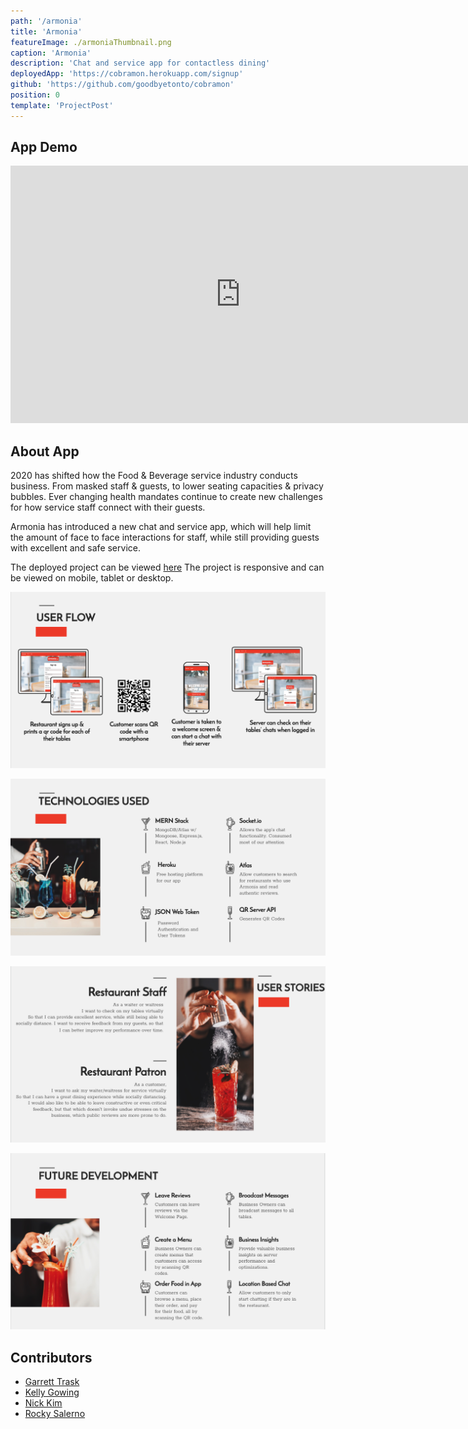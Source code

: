 ```yaml
---
path: '/armonia'
title: 'Armonia'
featureImage: ./armoniaThumbnail.png
caption: 'Armonia'
description: 'Chat and service app for contactless dining'
deployedApp: 'https://cobramon.herokuapp.com/signup'
github: 'https://github.com/goodbyetonto/cobramon'
position: 0
template: 'ProjectPost'
---
```


## App Demo

<div class="videoWrapper">
<iframe width="736" height="412" src="https://www.youtube.com/embed/videoseries?list=PLKNZBvvuVbCo_Q0Ww7T7EWyQuFqVHdTDM&autoplay=1&loop=1" frameborder="0" allow="accelerometer; autoplay; clipboard-write; encrypted-media; gyroscope; picture-in-picture" allowfullscreen></iframe>
</div>

## About App

2020 has shifted how the Food & Beverage service industry conducts business. From masked staff & guests, to lower seating capacities & privacy bubbles. Ever changing health mandates continue to create new challenges for how service staff connect with their guests.

Armonia has introduced a new chat and service app, which will help limit the amount of face to face interactions for staff, while still providing guests with excellent and safe service.

The deployed project can be viewed <a href="https://cobramon.herokuapp.com/signup" target="_blank" rel="noreferrer">here</a> The project is responsive and can be viewed on mobile, tablet or desktop.

![User Flow](./userFlow.png)

![Technologies Used](./techUsed.png)

![User Stories](./userStories.png)

![Future Development](./futureDevelopment.png)

## Contributors

- <a href="https://goodbyetonto.github.io/Portfolio" target="_blank" rel="noreferrer">Garrett Trask</a>
- <a href="https://kelly70ve.github.io/" target="_blank" rel="noreferrer">Kelly Gowing</a>
- <a href="https://github.com/nbkim89" target="_blank" rel="noreferrer">Nick Kim</a>
- <a href="https://rrsalerno21.github.io/" target="_blank" rel="noreferrer">Rocky Salerno</a>
